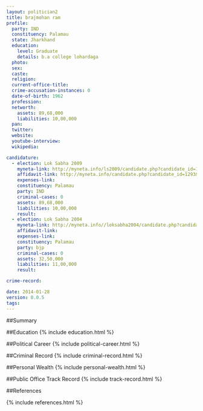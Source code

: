 ```yaml
---
layout: politician2
title: brajmohan ram
profile: 
  party: IND
  constituency: Palamau
  state: Jharkhand
  education: 
    level: Graduate
    details: b.a college lohardaga
  photo: 
  sex: 
  caste: 
  religion: 
  current-office-title: 
  crime-accusation-instances: 0
  date-of-birth: 1962
  profession: 
  networth: 
    assets: 89,68,000
    liabilities: 10,00,000
  pan: 
  twitter: 
  website: 
  youtube-interview: 
  wikipedia: 

candidature: 
  - election: Lok Sabha 2009
    myneta-link: http://myneta.info/ls2009/candidate.php?candidate_id=1293
    affidavit-link: http://myneta.info/candidate.php?candidate_id=1293&scan=original
    expenses-link: 
    constituency: Palamau 
    party: IND
    criminal-cases: 0
    assets: 89,68,000
    liabilities: 10,00,000
    result:  
  - election: Lok Sabha 2004
    myneta-link: http://myneta.info//loksabha2004/candidate.php?candidate_id=1593
    affidavit-link: 
    expenses-link: 
    constituency: Palamau 
    party: bjp
    criminal-cases: 0
    assets: 32,50,000
    liabilities: 11,00,000
    result:  

crime-record: 

date: 2014-01-28
version: 0.0.5
tags: 
---
```

##Summary


##Education
{% include education.html %}


##Political Career
{% include political-career.html %}


##Criminal Record
{% include criminal-record.html %}


##Personal Wealth
{% include personal-wealth.html %}


##Public Office Track Record
{% include track-record.html %}


##References


{% include references.html %}